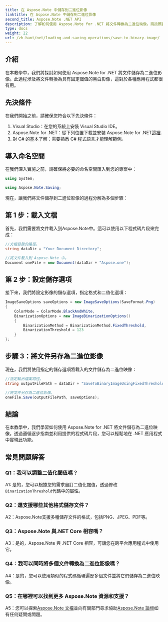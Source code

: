 ```yaml
---
title: 在 Aspose.Note 中儲存到二進位影像
linktitle: 在 Aspose.Note 中儲存到二進位影像
second_title: Aspose.Note .NET API
description: 了解如何使用 Aspose.Note for .NET 將文件轉換為二進位映像。請按照我們的逐步指南進行無縫整合。
type: docs
weight: 22
url: /zh-hant/net/loading-and-saving-operations/save-to-binary-image/
---
```

## 介紹

在本教學中，我們將探討如何使用 Aspose.Note for .NET 將文件儲存為二進位影像。此過程涉及將文件轉換為具有固定閾值的黑白影像，這對於各種應用程式都很有用。

## 先決條件

在我們開始之前，請確保您符合以下先決條件：

1. Visual Studio：在您的系統上安裝 Visual Studio IDE。
2.  Aspose.Note for .NET：從下列位置下載並安裝 Aspose.Note for .NET[這裡](https://releases.aspose.com/note/net/).
3. 對 C# 的基本了解：需要熟悉 C# 程式語言才能理解範例。

## 導入命名空間

在我們深入實施之前，請確保將必要的命名空間匯入到您的專案中：

```csharp
using System;

using Aspose.Note.Saving;

```

現在，讓我們將文件儲存到二進位影像的過程分解為多個步驟：

## 第 1 步：載入文檔

首先，我們需要將文件載入到Aspose.Note中。這可以使用以下程式碼片段來完成：

```csharp
//文檔目錄的路徑。
string dataDir = "Your Document Directory";

//將文件載入到 Aspose.Note 中。
Document oneFile = new Document(dataDir + "Aspose.one");
```

## 第 2 步：設定儲存選項

接下來，我們將設定影像的儲存選項，指定格式和二值化選項：

```csharp
ImageSaveOptions saveOptions = new ImageSaveOptions(SaveFormat.Png)
{
    ColorMode = ColorMode.BlackAndWhite,
    BinarizationOptions = new ImageBinarizationOptions()
    {
        BinarizationMethod = BinarizationMethod.FixedThreshold,
        BinarizationThreshold = 123
    }
};
```

## 步驟 3：將文件另存為二進位影像

現在，我們將使用指定的儲存選項將載入的文件儲存為二進位映像：

```csharp
//指定輸出檔案路徑。
string outputFilePath = dataDir + "SaveToBinaryImageUsingFixedThreshold_out.png";

//將文件另存為二進位影像。
oneFile.Save(outputFilePath, saveOptions);
```

## 結論

在本教學中，我們學習如何使用 Aspose.Note for .NET 將文件儲存為二進位映像。透過遵循逐步指南並利用提供的程式碼片段，您可以輕鬆地在 .NET 應用程式中實現此功能。

## 常見問題解答

### Q1：我可以調整二值化閾值嗎？

 A1: 是的，您可以根據您的需求自訂二值化閾值，透過修改`BinarizationThreshold`代碼中的屬性。

### Q2：還支援哪些其他格式儲存文件？

A2：Aspose.Note支援多種儲存文件的格式，包括PNG、JPEG、PDF等。

### Q3：Aspose.Note 與.NET Core 相容嗎？

A3：是的，Aspose.Note 與 .NET Core 相容，可讓您在跨平台應用程式中使用它。

### Q4：我可以同時將多個文件轉換為二進位影像嗎？

A4：是的，您可以使用類似的程式碼循環遍歷多個文件並將它們儲存為二進位映像。

### Q5：在哪裡可以找到更多 Aspose.Note 資源和支援？

 A5：您可以探索[Aspose.Note 文檔](https://reference.aspose.com/note/net/)並向有關部門尋求協助[Aspose.Note 論壇](https://forum.aspose.com/c/note/28)如有任何疑問或問題。